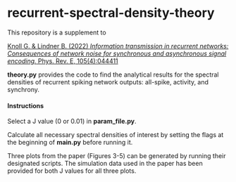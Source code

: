# recurrent-spectral-density-theory
This repository is a supplement to

<a href=https://journals.aps.org/pre/abstract/10.1103/PhysRevE.105.044411>
Knoll G. & Lindner B. (2022) <i>Information transmission in recurrent networks: Consequences of network noise for synchronous and asynchronous signal encoding.</i> Phys. Rev. E, 105(4):044411
</a>

<b>theory.py</b> provides the code to find the analytical results for the spectral densities of recurrent spiking network outputs: all-spike, activity, and synchrony.

#### Instructions
Select a J value (0 or 0.01) in <b>param_file.py</b>.

Calculate all necessary spectral densities of interest by setting the flags at the beginning of <b>main.py</b> before running it.

Three plots from the paper (Figures 3-5) can be generated by running their designated scripts.  The simulation data used in the paper has been provided for both J values for all three plots.
